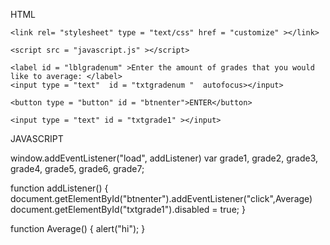 HTML

<!DOCTYPE html>
<html>
<head>

<title>For Loop</title>

    <link rel= "stylesheet" type = "text/css" href = "customize" ></link>
    
    <script src = "javascript.js" ></script>

</head>
<body>

<p id = "firstpart">

    <label id = "lblgradenum" >Enter the amount of grades that you would like to average: </label>
    <input type = "text"  id = "txtgradenum "  autofocus></input>
    
    <button type = "button" id = "btnenter">ENTER</button>
    
    <input type = "text" id = "txtgrade1" ></input>
    
</p>


</body>
</html>





JAVASCRIPT


window.addEventListener("load", addListener)
var grade1, grade2, grade3, grade4, grade5, grade6, grade7;

function addListener()
{
	document.getElementById("btnenter").addEventListener("click",Average)
	document.getElementById("txtgrade1").disabled = true;
}

function Average()
{
	alert("hi");
}




